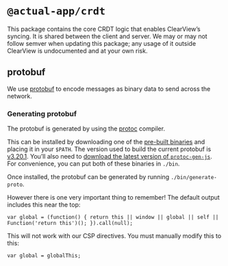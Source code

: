 # `@actual-app/crdt`

This package contains the core CRDT logic that enables ClearView’s syncing. It is shared between the client and server. We may or may not follow semver when updating this package; any usage of it outside ClearView is undocumented and at your own risk.

## protobuf

We use [protobuf](https://developers.google.com/protocol-buffers/) to encode messages as binary data to send across the network.

### Generating protobuf

The protobuf is generated by using the [protoc](https://github.com/protocolbuffers/protobuf) compiler.

This can be installed by downloading one of the [pre-built binaries](https://github.com/protocolbuffers/protobuf/releases/) and placing it in your `$PATH`. The version used to build the current protobuf is [v3.20.1](https://github.com/protocolbuffers/protobuf/releases/tag/v3.20.1). You’ll also need to [download the latest version of `protoc-gen-js`](https://github.com/protocolbuffers/protobuf-javascript/releases/latest). For convenience, you can put both of these binaries in `./bin`.

Once installed, the protobuf can be generated by running `./bin/generate-proto`.

However there is one very important thing to remember! The default output includes this near the top:

```
var global = (function() { return this || window || global || self || Function('return this')(); }).call(null);
```

This will not work with our CSP directives. You must manually modify this to this:

```
var global = globalThis;
```
